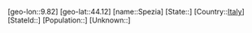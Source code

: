 ﻿---
location: [44.12,9.82]
type: City
tags:
- geo/City


SpocWebEntityId: 34412
isDeleted: false
confidential: public

---
[geo-lon::9.82]
[geo-lat::44.12]
[name::Spezia]
[State::]
[Country::[Italy](geo/Continent/Europe/Italy.md)]
[StateId::]
[Population::]
[Unknown::]

